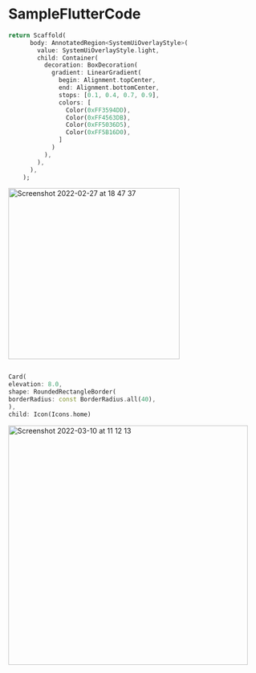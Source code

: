 # SampleFlutterCode
```dart
return Scaffold(
      body: AnnotatedRegion<SystemUiOverlayStyle>(
        value: SystemUiOverlayStyle.light,
        child: Container(
          decoration: BoxDecoration(
            gradient: LinearGradient(
              begin: Alignment.topCenter,
              end: Alignment.bottomCenter,
              stops: [0.1, 0.4, 0.7, 0.9],
              colors: [
                Color(0xFF3594DD),
                Color(0xFF4563DB),
                Color(0xFF5036D5),
                Color(0xFF5B16D0),
              ]
            )
          ),
        ),
      ),
    );
```

<img width="341" alt="Screenshot 2022-02-27 at 18 47 37" src="https://user-images.githubusercontent.com/863760/155881147-71875fc5-c8fe-4e90-a955-9ceece28ff64.png">


```dart

Card(
elevation: 8.0,
shape: RoundedRectangleBorder(
borderRadius: const BorderRadius.all(40),
),
child: Icon(Icons.home)

```
<img width="477" alt="Screenshot 2022-03-10 at 11 12 13" src="https://user-images.githubusercontent.com/863760/157587247-674034bb-3d8b-40a3-b7fd-a89db9a1ffcf.png">

